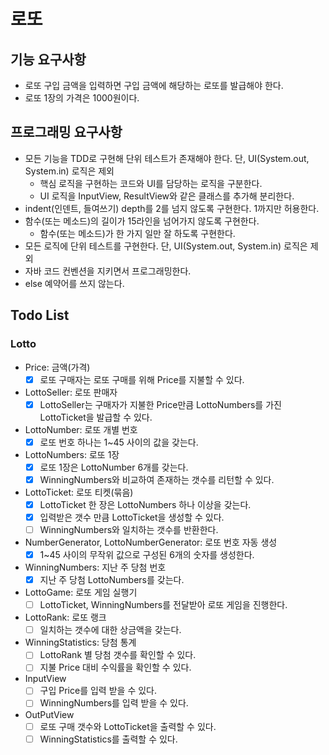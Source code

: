 # 로또

## 기능 요구사항

- 로또 구입 금액을 입력하면 구입 금액에 해당하는 로또를 발급해야 한다.
- 로또 1장의 가격은 1000원이다.

## 프로그래밍 요구사항

- 모든 기능을 TDD로 구현해 단위 테스트가 존재해야 한다. 단, UI(System.out, System.in) 로직은 제외
    - 핵심 로직을 구현하는 코드와 UI를 담당하는 로직을 구분한다.
    - UI 로직을 InputView, ResultView와 같은 클래스를 추가해 분리한다.
- indent(인덴트, 들여쓰기) depth를 2를 넘지 않도록 구현한다. 1까지만 허용한다.
- 함수(또는 메소드)의 길이가 15라인을 넘어가지 않도록 구현한다.
    - 함수(또는 메소드)가 한 가지 일만 잘 하도록 구현한다.
- 모든 로직에 단위 테스트를 구현한다. 단, UI(System.out, System.in) 로직은 제외
- 자바 코드 컨벤션을 지키면서 프로그래밍한다.
- else 예약어를 쓰지 않는다.

## Todo List

### Lotto

- Price: 금액(가격)
    - [X] 로또 구매자는 로또 구매를 위해 Price를 지불할 수 있다.
    
- LottoSeller: 로또 판매자
    - [X] LottoSeller는 구매자가 지불한 Price만큼 LottoNumbers를 가진 LottoTicket을 발급할 수 있다.

- LottoNumber: 로또 개별 번호
    - [X] 로또 번호 하나는 1~45 사이의 값을 갖는다.

- LottoNumbers: 로또 1장
    - [X] 로또 1장은 LottoNumber 6개를 갖는다.
    - [X] WinningNumbers와 비교하여 존재하는 갯수를 리턴할 수 있다.  

- LottoTicket: 로또 티켓(묶음) 
    - [X] LottoTicket 한 장은 LottoNumbers 하나 이상을 갖는다.
    - [X] 입력받은 갯수 만큼 LottoTicket을 생성할 수 있다.
    - [ ] WinningNumbers와 일치하는 갯수를 반환한다. 

- NumberGenerator, LottoNumberGenerator: 로또 번호 자동 생성
    - [x]  1~45 사이의 무작위 값으로 구성된 6개의 숫자를 생성한다.

- WinningNumbers: 지난 주 당첨 번호
    - [X] 지난 주 당첨 LottoNumbers를 갖는다.

- LottoGame: 로또 게임 실행기
    - [ ] LottoTicket, WinningNumbers를 전달받아 로또 게임을 진행한다.

- LottoRank: 로또 랭크
    - [ ] 일치하는 갯수에 대한 상금액을 갖는다.

- WinningStatistics: 당첨 통계
    - [ ] LottoRank 별 당첨 갯수를 확인할 수 있다.
    - [ ] 지불 Price 대비 수익률을 확인할 수 있다.

- InputView
    - [ ] 구입 Price를 입력 받을 수 있다.
    - [ ] WinningNumbers를 입력 받을 수 있다.
    
- OutPutView
    - [ ] 로또 구매 갯수와 LottoTicket을 출력할 수 있다.
    - [ ] WinningStatistics를 출력할 수 있다.
